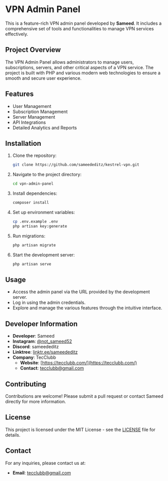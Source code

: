# VPN Admin Panel

This is a feature-rich VPN admin panel developed by **Sameed**. It includes a comprehensive set of tools and functionalities to manage VPN services effectively.

## Project Overview
The VPN Admin Panel allows administrators to manage users, subscriptions, servers, and other critical aspects of a VPN service. The project is built with PHP and various modern web technologies to ensure a smooth and secure user experience.

## Features
- User Management
- Subscription Management
- Server Management
- API Integrations
- Detailed Analytics and Reports

## Installation
1. Clone the repository:
    ```bash
    git clone https://github.com/sameededitz/kestrel-vpn.git
    ```
2. Navigate to the project directory:
    ```bash
    cd vpn-admin-panel
    ```
3. Install dependencies:
    ```bash
    composer install
    ```
4. Set up environment variables:
    ```bash
    cp .env.example .env
    php artisan key:generate
    ```
5. Run migrations:
    ```bash
    php artisan migrate
    ```
6. Start the development server:
    ```bash
    php artisan serve
    ```

## Usage
- Access the admin panel via the URL provided by the development server.
- Log in using the admin credentials.
- Explore and manage the various features through the intuitive interface.

## Developer Information
- **Developer**: Sameed
- **Instagram**: [@not_sameed52](https://www.instagram.com/not_sameed52/)
- **Discord**: sameededitz
- **Linktree**: [linktr.ee/sameededitz](https://linktr.ee/sameededitz)
- **Company**: TecClubb
  - **Website**: [https://tecclubb.com/](https://tecclubb.com/)
  - **Contact**: tecclubb@gmail.com

## Contributing
Contributions are welcome! Please submit a pull request or contact Sameed directly for more information.

## License
This project is licensed under the MIT License - see the [LICENSE](LICENSE) file for details.

## Contact
For any inquiries, please contact us at:
- **Email**: tecclubb@gmail.com
